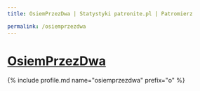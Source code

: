 ```yaml
---
title: OsiemPrzezDwa | Statystyki patronite.pl | Patromierz

permalink: /osiemprzezdwa
---
```


# [OsiemPrzezDwa](https://patronite.pl/osiemprzezdwa)

{% include profile.md name="osiemprzezdwa" prefix="o" %}
